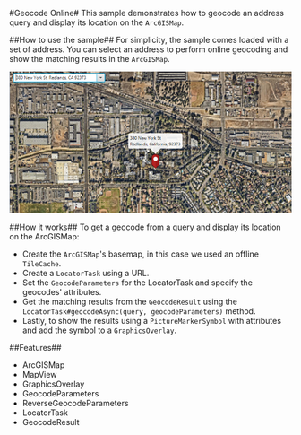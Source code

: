 #Geocode Online#
This sample demonstrates how to geocode an address query and display its location on the `ArcGISMap`.

##How to use the sample##
For simplicity, the sample comes loaded with a set of address. You can select an address to perform online geocoding and show the matching results in the `ArcGISMap`. 

![](GeocodeOnline.png)

##How it works##
To get a geocode from a query and display its location on the ArcGISMap:

- Create the `ArcGISMap`'s basemap, in this case we used an offline `TileCache`. 
- Create a `LocatorTask` using a URL.
- Set the `GeocodeParameters` for the LocatorTask and specify the geocodes' attributes.
- Get the matching results from the `GeocodeResult` using the `LocatorTask#geocodeAsync(query, geocodeParameters)` method.
- Lastly, to show the results using a `PictureMarkerSymbol` with attributes and add the symbol to a `GraphicsOverlay`.

##Features##
- ArcGISMap
- MapView
- GraphicsOverlay
- GeocodeParameters
- ReverseGeocodeParameters
- LocatorTask 
- GeocodeResult